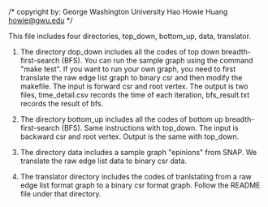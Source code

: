 /*
copyright by:
George Washington University
Hao Howie Huang
howie@gwu.edu
*/

This file includes four directories, top_down, bottom_up, data, translator.
1. The directory dop_down includes all the codes of top down breadth-first-search (BFS). You can run the sample graph using the command "make test". If you want to run your own graph, you need to first translate the raw edge list graph to binary csr and then modify the makefile. The input is forward csr and root vertex. The output is two files, time_detail.csv records the time of each iteration, bfs_result.txt records the result of bfs.

2. The directory bottom_up includes all the codes of bottom up breadth-first-search (BFS). Same instructions with top_down. The input is backward csr and root vertex. Output is the same with top_down.

3. The directory data includes a sample graph "epinions" from SNAP. We translate the raw edge list data to binary csr data. 

4. The translator directory includes the codes of tranlstating from a raw edge list format graph to a binary csr format graph. Follow the README file under that directory.

